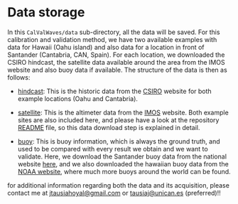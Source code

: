 # Data storage

In this `CalValWaves/data` sub-directory, all the data will be saved. For this calibration and validation method, we have two available examples with data for Hawaii (Oahu island) and also data for a location in front of Santander (Cantabria, CAN, Spain). For each location, we downloaded the CSIRO hindcast, the satellite data available around the area from the IMOS website and also buoy data if available. The structure of the data is then as follows:

* [hindcast](/hindcast): This is the historic data from the [CSIRO](data-cbr.csiro.au/thredds/ncss/grid/catch_all/CMAR_CAWCR-Wave_archive/CAWCR_Wave_Hindcast_aggregate/gridded/ww3.pac_4m.202107.nc/dataset.html) website for both example locations (Oahu and Cantabria).

* [satellite](/satellite): This is the altimeter data from the [IMOS](https://portal.aodn.org.au/) website. Both example sites are also included here, and please have a look at the repository [README](https://github.com/javitausia/CalValWaves#2-data-download) file, so this data download step is explained in detail.

* [buoy](/buoy): This is buoy information, which is always the ground truth, and used to be compared with every result we obtain and we want to validate. Here, we download the Santander buoy data from the national website [here](http://www.puertos.es/es-es/oceanografia/Paginas/portus.aspx), and we also downloaded the hawaiian buoy data from the [NOAA website](https://www.ndbc.noaa.gov/), where much more buoys around the world can be found.

for additional information regarding both the data and its acquisition, please contact me at jtausiahoyal@gmail.com or tausiaj@unican.es (preferred)!!
